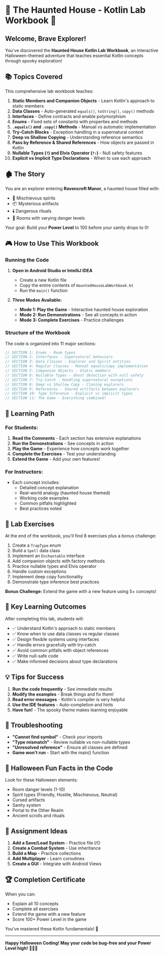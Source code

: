 # 🎃 The Haunted House - Kotlin Lab Workbook 🎃

## Welcome, Brave Explorer!

You've discovered the **Haunted House Kotlin Lab Workbook**, an interactive Halloween-themed adventure that teaches essential Kotlin concepts through spooky exploration!

## 📚 Topics Covered

This comprehensive lab workbook teaches:

1. **Static Members and Companion Objects** - Learn Kotlin's approach to static members
2. **Data Classes** - Auto-generated `equals()`, `toString()`, `copy()` methods
3. **Interfaces** - Define contracts and enable polymorphism
4. **Enums** - Fixed sets of constants with properties and methods
5. **`.equals()` and `.copy()` Methods** - Manual vs automatic implementation
6. **Try-Catch Blocks** - Exception handling in a supernatural context
7. **Deep vs Shallow Copying** - Understanding reference semantics
8. **Pass by Reference & Shared References** - How objects are passed in Kotlin
9. **Nullable Types (`?`) and Elvis Operator (`?:`)** - Null safety features
10. **Explicit vs Implicit Type Declarations** - When to use each approach

## 🏚️ The Story

You are an explorer entering **Ravencroft Manor**, a haunted house filled with:
- 👻 Mischievous spirits
- 📦 Mysterious artifacts  
- 🕯️ Dangerous rituals
- 🚪 Rooms with varying danger levels

Your goal: Build your **Power Level** to 100 before your sanity drops to 0!

## 🎮 How to Use This Workbook

### Running the Code

1. **Open in Android Studio or IntelliJ IDEA**
   - Create a new Kotlin file
   - Copy the entire contents of `HauntedHouseLabWorkbook.kt`
   - Run the `main()` function

2. **Three Modes Available:**
   - **Mode 1: Play the Game** - Interactive haunted house exploration
   - **Mode 2: Run Demonstrations** - See all concepts in action
   - **Mode 3: Complete Exercises** - Practice challenges

### Structure of the Workbook

The code is organized into 11 major sections:

```kotlin
// SECTION 1: Enums - Room types
// SECTION 2: Interfaces - Supernatural behaviors  
// SECTION 3: Data Classes - Explorer and Spirit entities
// SECTION 4: Regular Classes - Manual equals/copy implementation
// SECTION 5: Companion Objects - Static members
// SECTION 6: Nullable Types - Ghost detection with null safety
// SECTION 7: Try-Catch - Handling supernatural exceptions
// SECTION 8: Deep vs Shallow Copy - Cloning explorers
// SECTION 9: References - Shared artifacts between explorers
// SECTION 10: Type Inference - Explicit vs implicit types
// SECTION 11: The Game - Everything combined!
```

## 📖 Learning Path

### For Students:

1. **Read the Comments** - Each section has extensive explanations
2. **Run the Demonstrations** - See concepts in action
3. **Play the Game** - Experience how concepts work together
4. **Complete the Exercises** - Test your understanding
5. **Extend the Game** - Add your own features!

### For Instructors:

- Each concept includes:
  - Detailed concept explanation
  - Real-world analogy (haunted house themed)
  - Working code examples
  - Common pitfalls highlighted
  - Best practices noted

## 🧪 Lab Exercises

At the end of the workbook, you'll find 8 exercises plus a bonus challenge:

1. Create a `TrapType` enum
2. Build a `Spell` data class
3. Implement an `Enchantable` interface
4. Add companion objects with factory methods
5. Practice nullable types and Elvis operator
6. Handle custom exceptions
7. Implement deep copy functionality
8. Demonstrate type inference best practices

**Bonus Challenge:** Extend the game with a new feature using 5+ concepts!

## 🎯 Key Learning Outcomes

After completing this lab, students will:

- ✅ Understand Kotlin's approach to static members
- ✅ Know when to use data classes vs regular classes
- ✅ Design flexible systems using interfaces
- ✅ Handle errors gracefully with try-catch
- ✅ Avoid common pitfalls with object references
- ✅ Write null-safe code
- ✅ Make informed decisions about type declarations

## 💡 Tips for Success

1. **Run the code frequently** - See immediate results
2. **Modify the examples** - Break things and fix them!
3. **Read error messages** - Kotlin's compiler is very helpful
4. **Use the IDE features** - Auto-completion and hints
5. **Have fun!** - The spooky theme makes learning enjoyable

## 🐛 Troubleshooting

- **"Cannot find symbol"** - Check your imports
- **"Type mismatch"** - Review nullable vs non-nullable types
- **"Unresolved reference"** - Ensure all classes are defined
- **Game won't run** - Start with the main() function

## 🎃 Halloween Fun Facts in the Code

Look for these Halloween elements:
- Room danger levels (1-10)
- Spirit types (Friendly, Hostile, Mischievous, Neutral)
- Cursed artifacts
- Sanity system
- Portal to the Other Realm
- Ancient scrolls and rituals

## 📝 Assignment Ideas

1. **Add a Save/Load System** - Practice file I/O
2. **Create a Combat System** - Use inheritance
3. **Build a Map** - Practice collections
4. **Add Multiplayer** - Learn coroutines
5. **Create a GUI** - Integrate with Android Views

## 🏆 Completion Certificate

When you can:
- Explain all 10 concepts
- Complete all exercises
- Extend the game with a new feature
- Score 100+ Power Level in the game

You've mastered these Kotlin fundamentals! 🎉

---

**Happy Halloween Coding! May your code be bug-free and your Power Level high!** 👻🎃🦇
